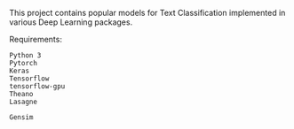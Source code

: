 This project contains popular models for Text Classification implemented in various Deep Learning packages.

Requirements:

    Python 3
    Pytorch
    Keras
    Tensorflow
    tensorflow-gpu
    Theano
    Lasagne

    Gensim